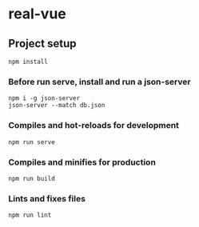 # real-vue

## Project setup
```
npm install
```
### Before run serve, install and run a json-server
```
npm i -g json-server
json-server --match db.json
```

### Compiles and hot-reloads for development
```
npm run serve
```

### Compiles and minifies for production
```
npm run build
```

### Lints and fixes files
```
npm run lint
```
